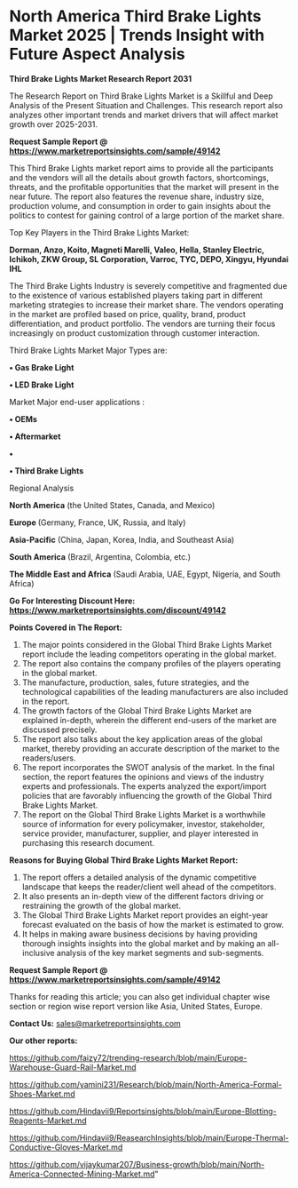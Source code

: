 # North America Third Brake Lights Market 2025 | Trends Insight with Future Aspect Analysis

<strong>Third Brake Lights Market Research Report 2031</strong>

The Research Report on Third Brake Lights Market is a Skillful and Deep Analysis of the Present Situation and Challenges. This research report also analyzes other important trends and market drivers that will affect market growth over 2025-2031.

<strong>Request Sample Report @ <a href=https://www.marketreportsinsights.com/sample/49142>https://www.marketreportsinsights.com/sample/49142</a></strong>

This Third Brake Lights market report aims to provide all the participants and the vendors will all the details about growth factors, shortcomings, threats, and the profitable opportunities that the market will present in the near future. The report also features the revenue share, industry size, production volume, and consumption in order to gain insights about the politics to contest for gaining control of a large portion of the market share.

Top Key Players in the Third Brake Lights Market:

<strong>Dorman, Anzo, Koito, Magneti Marelli, Valeo, Hella, Stanley Electric, Ichikoh, ZKW Group, SL Corporation, Varroc, TYC, DEPO, Xingyu, Hyundai IHL</strong>

The Third Brake Lights Industry is severely competitive and fragmented due to the existence of various established players taking part in different marketing strategies to increase their market share. The vendors operating in the market are profiled based on price, quality, brand, product differentiation, and product portfolio. The vendors are turning their focus increasingly on product customization through customer interaction.

Third Brake Lights Market Major Types are:

<strong>•  Gas Brake Light

•  LED Brake Light</strong>

Market Major end-user applications :

<strong>•  OEMs

•  Aftermarket

•  

•  Third Brake Lights</strong>

Regional Analysis

</u><strong><b>North America</b></strong> (the United States, Canada, and Mexico)

<strong><b>Europe </b></strong>(Germany, France, UK, Russia, and Italy)

<strong><b>Asia-Pacific</b></strong> (China, Japan, Korea, India, and Southeast Asia)

<strong><b>South America</b></strong> (Brazil, Argentina, Colombia, etc.)

<strong><b>The Middle East and Africa</b></strong> (Saudi Arabia, UAE, Egypt, Nigeria, and South Africa)

<strong>Go For Interesting Discount Here: <a href=https://www.marketreportsinsights.com/discount/49142>https://www.marketreportsinsights.com/discount/49142</a></strong>

<strong>Points Covered in The Report:</strong>
<ol>
  <li>The major points considered in the Global Third Brake Lights Market report include the leading competitors operating in the global market.</li>
  <li>The report also contains the company profiles of the players operating in the global market.</li>
  <li>The manufacture, production, sales, future strategies, and the technological capabilities of the leading manufacturers are also included in the report.</li>
  <li>The growth factors of the Global Third Brake Lights Market are explained in-depth, wherein the different end-users of the market are discussed precisely.</li>
  <li>The report also talks about the key application areas of the global market, thereby providing an accurate description of the market to the readers/users.</li>
  <li>The report incorporates the SWOT analysis of the market. In the final section, the report features the opinions and views of the industry experts and professionals. The experts analyzed the export/import policies that are favorably influencing the growth of the Global Third Brake Lights Market.</li>
  <li>The report on the Global Third Brake Lights Market is a worthwhile source of information for every policymaker, investor, stakeholder, service provider, manufacturer, supplier, and player interested in purchasing this research document.</li>
</ol>
<strong>Reasons for Buying Global Third Brake Lights Market Report:</strong>

<ol>
  <li>The report offers a detailed analysis of the dynamic competitive landscape that keeps the reader/client well ahead of the competitors.</li>
  <li>It also presents an in-depth view of the different factors driving or restraining the growth of the global market.</li>
  <li>The Global Third Brake Lights Market report provides an eight-year forecast evaluated on the basis of how the market is estimated to grow.</li>
  <li>It helps in making aware business decisions by having providing thorough insights insights into the global market and by making an all-inclusive analysis of the key market segments and sub-segments.</li>
</ol>
<strong>Request Sample Report @ <a href=https://www.marketreportsinsights.com/sample/49142>https://www.marketreportsinsights.com/sample/49142</a></strong>


Thanks for reading this article; you can also get individual chapter wise section or region wise report version like Asia, United States, Europe.

<strong>Contact Us:</strong>
sales@marketreportsinsights.com

<strong>Our other reports:</strong>

<a href=https://github.com/faizy72/trending-research/blob/main/Europe-Warehouse-Guard-Rail-Market.md>https://github.com/faizy72/trending-research/blob/main/Europe-Warehouse-Guard-Rail-Market.md</a>

<a href=https://github.com/yamini231/Research/blob/main/North-America-Formal-Shoes-Market.md>https://github.com/yamini231/Research/blob/main/North-America-Formal-Shoes-Market.md</a>

<a href=https://github.com/Hindavii9/Reportsinsights/blob/main/Europe-Blotting-Reagents-Market.md>https://github.com/Hindavii9/Reportsinsights/blob/main/Europe-Blotting-Reagents-Market.md</a>

<a href=https://github.com/Hindavii9/ReasearchInsights/blob/main/Europe-Thermal-Conductive-Gloves-Market.md>https://github.com/Hindavii9/ReasearchInsights/blob/main/Europe-Thermal-Conductive-Gloves-Market.md</a>

<a href=https://github.com/vijaykumar207/Business-growth/blob/main/North-America-Connected-Mining-Market.md>https://github.com/vijaykumar207/Business-growth/blob/main/North-America-Connected-Mining-Market.md</a>"
